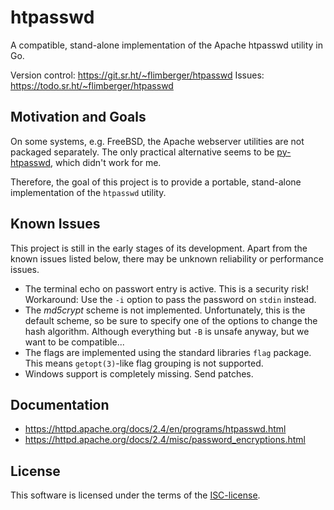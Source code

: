 # htpasswd

A compatible, stand-alone implementation of the Apache htpasswd utility in Go.

Version control: https://git.sr.ht/~flimberger/htpasswd
Issues: https://todo.sr.ht/~flimberger/htpasswd

## Motivation and Goals

On some systems,
e.g. FreeBSD,
the Apache webserver utilities are not packaged separately.
The only practical alternative seems to be
[py-htpasswd](http://trac.edgewall.org/browser/trunk/contrib/htpasswd.py),
which didn't work for me.

Therefore,
the goal of this project is to provide a portable, stand-alone implementation of
the `htpasswd` utility.

## Known Issues

This project is still in the early stages of its development.
Apart from the known issues listed below,
there may be unknown reliability or performance issues.

- The terminal echo on passwort entry is active.
  This is a security risk!
  Workaround:
  Use the `-i` option to pass the password on `stdin` instead.
- The *md5crypt* scheme is not implemented.
  Unfortunately,
  this is the default scheme,
  so be sure to specify one of the options to change the hash algorithm.
  Although everything but `-B` is unsafe anyway,
  but we want to be compatible...
- The flags are implemented using the standard libraries `flag` package.
  This means `getopt(3)`-like flag grouping is not supported.
- Windows support is completely missing.
  Send patches.

## Documentation

- https://httpd.apache.org/docs/2.4/en/programs/htpasswd.html
- https://httpd.apache.org/docs/2.4/misc/password_encryptions.html

## License

This software is licensed under the terms of the
[ISC-license](https://opensource.org/licenses/ISC).
